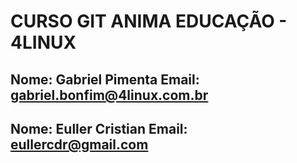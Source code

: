# CURSO GIT ANIMA EDUCAÇÃO - 4LINUX
Nome:  Gabriel Pimenta
Email: gabriel.bonfim@4linux.com.br
--
Nome:  Euller Cristian
Email: eullercdr@gmail.com
--
